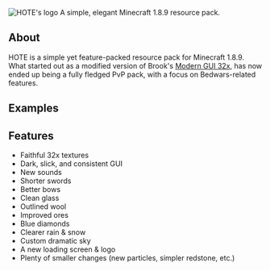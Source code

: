 ![HOTE's logo](https://i.imgur.com/BTEQkHo.png)
A simple, elegant Minecraft 1.8.9 resource pack.

## About
HOTE is a simple yet feature-packed resource pack for Minecraft 1.8.9. What started out as a modified version of Brook's [Modern GUI 32x](https://curseforge.com/minecraft/texture-packs/dark-modern-guis-32x), has now ended up being a fully fledged PvP pack, with a focus on Bedwars-related features.
## Examples

## Features
 - Faithful 32x textures
 - Dark, slick, and consistent GUI
 - New sounds
 - Shorter swords
 - Better bows
 - Clean glass
 - Outlined wool
 - Improved ores
 - Blue diamonds
 - Clearer rain & snow
 - Custom dramatic sky
 - A new loading screen & logo
 - Plenty of smaller changes (new particles, simpler redstone, etc.)
